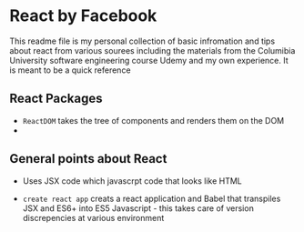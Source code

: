 # React by Facebook

This readme file is my personal collection of basic infromation and tips about react from various sourees including the materials from the Columibia University software engineering course Udemy and my own experience. It is meant to be a quick reference

## React Packages

- `ReactDOM` takes the tree of components and renders them on the DOM
- 


## General points about React
- Uses JSX code which javascrpt code that looks like HTML

- `create react app` creats a react application and Babel that transpiles JSX and ES6+ into ES5 Javascript - this takes care of version discrepencies at various environment